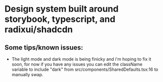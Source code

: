 # Design system built around storybook, typescript, and radixui/shadcdn

## Some tips/known issues:

- The light mode and dark mode is being finicky and i'm hoping to fix it soon, for now if you have any issues you can edit the className variable to include "dark" from src/components/SharedDefaults.tsx:16 to manually swap.
